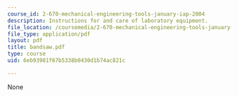 ```yaml
---
course_id: 2-670-mechanical-engineering-tools-january-iap-2004
description: Instructions for and care of laboratory equipment.
file_location: /coursemedia/2-670-mechanical-engineering-tools-january-iap-2004/6eb93981f67b5338b0430d1b74ac821c_bandsaw.pdf
file_type: application/pdf
layout: pdf
title: bandsaw.pdf
type: course
uid: 6eb93981f67b5338b0430d1b74ac821c

---
```

None